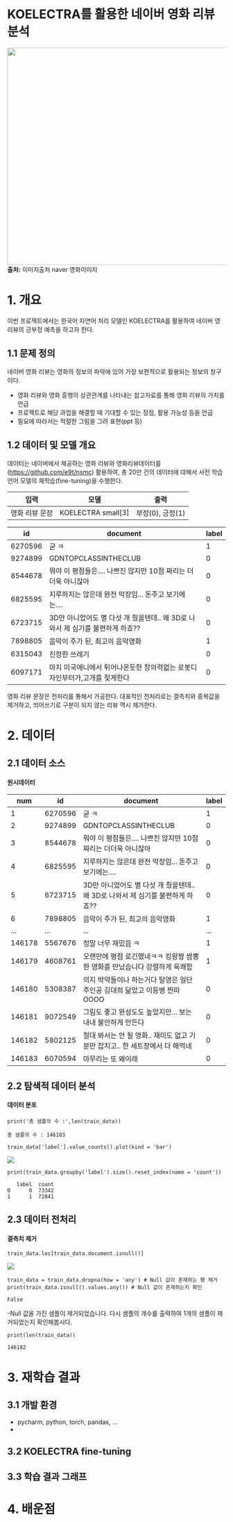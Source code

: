 # KOELECTRA를 활용한 네이버 영화 리뷰 분석
<img src = https://github.com/dlwjddn7922/tensorflow/assets/79899654/b95adf43-793e-4549-8c43-01bf5ed5428f width="2000" height="500">**출처:** 이미지출처 naver 영화이미지

# 1. 개요
이번 프로젝트에서는 한국어 자연어 처리 모델인 KOELECTRA를 활용하여 네이버 영 리뷰의 긍부정 예측을 하고자 한다.

## 1.1 문제 정의
네이버 영화 리뷰는 영화의 정보의 파악에 있어 가장 보편적으로 활용되는 정보의 창구이다.
 - 영화 리뷰와 영화 흥행의 상관관계를 나타내는 참고자료를 통해 영화 리뷰의 가치를 언급
 - 프로젝트로 해당 과업을 해결할 때 기대할 수 있는 장점, 활용 가능성 등을 언급
 - 필요에 따라서는 적절한 그림을 그려 표현(ppt 등)


## 1.2 데이터 및 모델 개요
데이터는 네이버에서 제공하는 영화 리뷰와 영화리뷰데이터를(https://github.com/e9t/nsmc) 활용하여, 총 20만 건의 데이터에 대해서 사전 학습 언어 모델의 재학습(fine-tuning)을 수행한다. 

| 입력       |모델|출력|
|----------|---|---|
| 영화 리뷰 문장 |KOELECTRA small[3]|부정(0), 긍정(1)|<br>

|id|document|label|
|--|--------|-----|
|6270596|굳 ㅋ|1|
|9274899|GDNTOPCLASSINTHECLUB|0|
|8544678|뭐야 이 평점들은.... 나쁘진 않지만 10점 짜리는 더더욱 아니잖아|0|
|6825595|지루하지는 않은데 완전 막장임... 돈주고 보기에는....|0|
|6723715|3D만 아니었어도 별 다섯 개 줬을텐데.. 왜 3D로 나와서 제 심기를 불편하게 하죠??|0|
|7898805|음악이 주가 된, 최고의 음악영화|1|
|6315043|진정한 쓰레기|0|
|6097171|마치 미국애니에서 튀어나온듯한 창의력없는 로봇디자인부터가,고개를 젖게한다|0|


영화 리뷰 문장은 전처리를 통해서 가공한다. 대표적인 전처리로는 결측치와 중복값을 제거하고, 띄어쓰기로 구분이 되지 않는 리뷰 역시 제거한다.

# 2. 데이터
## 2.1 데이터 소스
#### 원시데이터

|num|id|document|label|
|---|--|--------|-----|
|1|6270596|굳 ㅋ|1|
|2|9274899|GDNTOPCLASSINTHECLUB|0|
|3|8544678|뭐야 이 평점들은.... 나쁘진 않지만 10점 짜리는 더더욱 아니잖아|0|
|4|6825595|지루하지는 않은데 완전 막장임... 돈주고 보기에는....|0|
|5|6723715|3D만 아니었어도 별 다섯 개 줬을텐데.. 왜 3D로 나와서 제 심기를 불편하게 하죠??|0|
|6|7898805|음악이 주가 된, 최고의 음악영화|1|
|...|...|...|...|
|146178|5567676|정말 너무 재밌음 ㅋ|1|
|146179|4608761|오랜만에 평점 로긴했네ㅋㅋ 킹왕짱 쌈뽕한 영화를 만났습니다 강렬하게 육쾌함|1|
|146180|5308387|의지 박약들이나 하는거다 탈영은 일단 주인공 김대희 닮았고 이등병 찐따 OOOO|0|
|146181|9072549|그림도 좋고 완성도도 높았지만... 보는 내내 불안하게 만든다|0|
|146182|5802125|절대 봐서는 안 될 영화.. 재미도 없고 기분만 잡치고.. 한 세트장에서 다 해먹네|0|
|146183|6070594|마무리는 또 왜이래|0|


## 2.2 탐색적 데이터 분석
#### 데이터 분포

```
print('총 샘플의 수 :',len(train_data))
```
```
총 샘플의 수 : 146183
```
```
train_data['label'].value_counts().plot(kind = 'bar')
```

<img src=https://github.com/dlwjddn7922/tensorflow/assets/79899654/a5bb63d7-c143-430b-9d82-246adcb141be>


```
print(train_data.groupby('label').size().reset_index(name = 'count'))
```
```
   label  count
0      0  73342
1      1  72841
```


## 2.3 데이터 전처리
#### 결측치 제거

```
train_data.loc[train_data.document.isnull()]
```

<img src=https://github.com/dlwjddn7922/tensorflow/assets/79899654/dd6f594c-d1b5-4e38-a7e3-10bff62d884c>

```
train_data = train_data.dropna(how = 'any') # Null 값이 존재하는 행 제거
print(train_data.isnull().values.any()) # Null 값이 존재하는지 확인
```
```
False
```

-Null 값을 가진 샘플이 제거되었습니다. 다시 샘플의 개수를 출력하여 1개의 샘플이 제거되었는지 확인해봅시다.

```
print(len(train_data))
```
```
146182
```



# 3. 재학습 결과
## 3.1 개발 환경
 - pycharm, python, torch, pandas, ...
 - 
## 3.2 KOELECTRA fine-tuning
## 3.3 학습 결과 그래프

# 4. 배운점
